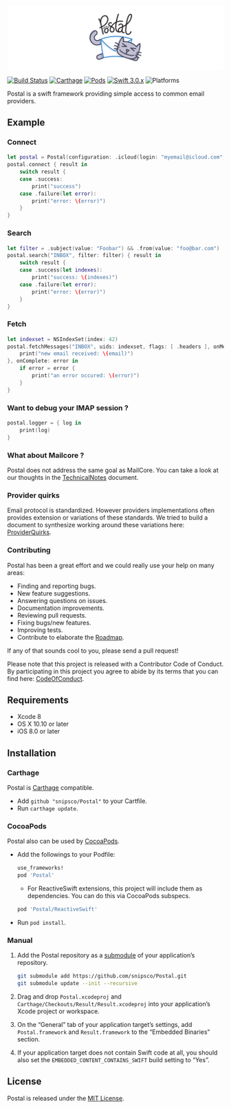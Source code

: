 
![](Documentation/logo.jpg)

[![Build Status](https://travis-ci.org/snipsco/Postal.svg?branch=master)](https://travis-ci.org/snipsco/Postal)
[![Carthage](https://img.shields.io/badge/Carthage-compatible-4BC51D.svg?style=flat)](https://github.com/Carthage/Carthage)
[![Pods](https://img.shields.io/badge/Pods-compatible-4BC51D.svg?style=flat)](https://cocoapods.org/) 
[![Swift 3.0.x](https://img.shields.io/badge/Swift-3.0.x-orange.svg?style=flat)](https://swift.org/)
![Platforms](https://img.shields.io/badge/platforms-iOS%20%7C%20macOS-lightgrey.svg?style=flat)

Postal is a swift framework providing simple access to common email providers.

## Example

### Connect

```swift
let postal = Postal(configuration: .icloud(login: "myemail@icloud.com", password: "mypassword"))
postal.connect { result in
	switch result {
	case .success:
	    print("success")
	case .failure(let error):
	    print("error: \(error)")
	}
}
```

### Search

```swift
let filter = .subject(value: "Foobar") && .from(value: "foo@bar.com")
postal.search("INBOX", filter: filter) { result in
	switch result {
	case .success(let indexes):
	    print("success: \(indexes)")
	case .failure(let error):
	    print("error: \(error)")
	}
}
```

### Fetch

```swift
let indexset = NSIndexSet(index: 42)
postal.fetchMessages("INBOX", uids: indexset, flags: [ .headers ], onMessage: { email in
	print("new email received: \(email)")
}, onComplete: error in
	if error = error {
	    print("an error occured: \(error)")
	}
}
```

### Want to debug your IMAP session ?

```swift
postal.logger = { log in
    print(log)
}
```

### What about Mailcore ?

Postal does not address the same goal as MailCore. You can take a look at our thoughts in the [TechnicalNotes][] document.

### Provider quirks

Email protocol is standardized. However providers implementations often provides extension or variations of these standards.
We tried to build a document to synthesize working around these variations here: [ProviderQuirks][].

### Contributing

Postal has been a great effort and we could really use your help on many areas:

- Finding and reporting bugs.
- New feature suggestions.
- Answering questions on issues.
- Documentation improvements.
- Reviewing pull requests.
- Fixing bugs/new features.
- Improving tests.
- Contribute to elaborate the [Roadmap][].

If any of that sounds cool to you, please send a pull request!

Please note that this project is released with a Contributor Code of Conduct. By participating in this project you agree to abide by its terms that you can find here: [CodeOfConduct][].

## Requirements

- Xcode 8
- OS X 10.10 or later
- iOS 8.0 or later

## Installation

### Carthage

Postal is [Carthage](https://github.com/Carthage/Carthage) compatible.

- Add `github "snipsco/Postal"` to your Cartfile.
- Run `carthage update`.

### CocoaPods

Postal also can be used by [CocoaPods](https://cocoapods.org/).

- Add the followings to your Podfile:

    ```ruby
    use_frameworks!
    pod 'Postal'
    ```

    - For ReactiveSwift extensions, this project will include them as dependencies. You can do this via CocoaPods subspecs.

	```ruby
	pod 'Postal/ReactiveSwift'
	```

- Run `pod install`. 

### Manual

1. Add the Postal repository as a [submodule](https://git-scm.com/book/en/v2/Git-Tools-Submodules) of your application’s repository.
	
	```bash
	git submodule add https://github.com/snipsco/Postal.git
	git submodule update --init --recursive
	```
1. Drag and drop `Postal.xcodeproj` and `Carthage/Checkouts/Result/Result.xcodeproj` into your application’s Xcode project or workspace.
1. On the “General” tab of your application target’s settings, add `Postal.framework` and `Result.framework` to the “Embedded Binaries” section.
1. If your application target does not contain Swift code at all, you should also set the `EMBEDDED_CONTENT_CONTAINS_SWIFT` build setting to “Yes”.

## License

Postal is released under the [MIT License](LICENCE.md).

[Roadmap]: Documentation/Roadmap.md
[TechnicalNotes]: Documentation/TechnicalNotes.md
[ProviderQuirks]: Documentation/ProviderQuirks.md
[CodeOfConduct]: Documentation/CodeOfConduct.md
